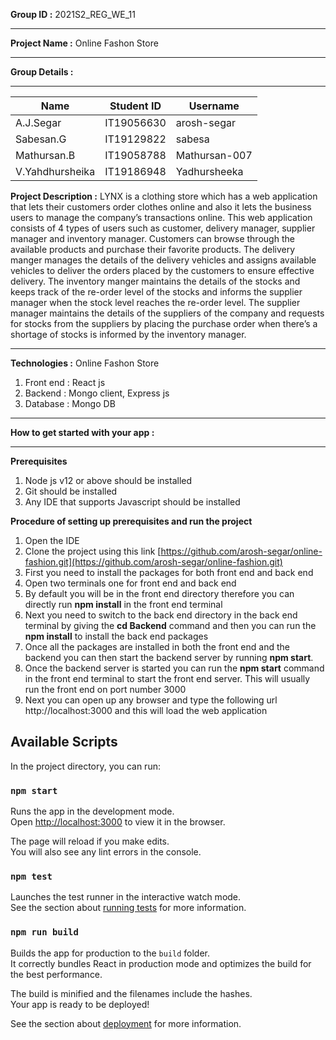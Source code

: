**Group ID :** 2021S2_REG_WE_11
<hr> 

**Project Name :** Online Fashon Store
<hr> 

**Group Details :** 
<hr> 

Name | Student ID | Username |
--- | --- | --- | 
A.J.Segar | IT19056630 | arosh-segar | 
Sabesan.G | IT19129822 | sabesa | 
Mathursan.B | IT19058788 | Mathursan-007 | 
V.Yahdhursheika | IT19186948 | Yadhursheeka | 

**Project Description :** 
LYNX is a clothing store which has a web application that lets their customers order clothes online and also it lets the business users to
manage the company’s transactions online. This web application consists of 4 types of users such as customer, delivery manager,
supplier manager and inventory manager. Customers can browse through the available products and purchase their favorite products.
The delivery manger manages the details of the delivery vehicles and assigns available vehicles to deliver the orders placed by the
customers to ensure effective delivery. The inventory manger maintains the details of the stocks and keeps track of the re-order level
of the stocks and informs the supplier manager when the stock level reaches the re-order level. The supplier manager maintains the
details of the suppliers of the company and requests for stocks from the suppliers by placing the purchase order when there’s a
shortage of stocks is informed by the inventory manager. 
<hr> 

**Technologies :** Online Fashon Store
1. Front end : React js 
2. Backend : Mongo client, Express js
3. Database : Mongo DB
<hr> 

**How to get started with your app :** 
<hr>

**Prerequisites**
1. Node js v12 or above should be installed
2. Git should be installed
3. Any IDE that supports Javascript should be installed

**Procedure of setting up prerequisites and run the project**
1. Open the IDE 
2. Clone the project using this link [https://github.com/arosh-segar/online-fashion.git](https://github.com/arosh-segar/online-fashion.git)
3. First you need to install the packages for both front end and back end
4. Open two terminals one for front end and back end
5. By default you will be in the front end directory therefore you can directly run **npm install** in the front end terminal
6. Next you need to switch to the back end directory in the back end terminal by giving the **cd Backend** command and then you can run the **npm install** to install the back end packages
7. Once all the packages are installed in both the front end and the backend you can then start the backend server by running **npm start**.
8. Once the backend server is started you can run the **npm start** command in the front end terminal to start the front end server. This will usually run the front end on port number 3000
9. Next you can open up any browser and type the following url http://localhost:3000 and this will load the web application


## Available Scripts

In the project directory, you can run:

### `npm start`

Runs the app in the development mode.\
Open [http://localhost:3000](http://localhost:3000) to view it in the browser.

The page will reload if you make edits.\
You will also see any lint errors in the console.

### `npm test`

Launches the test runner in the interactive watch mode.\
See the section about [running tests](https://facebook.github.io/create-react-app/docs/running-tests) for more information.

### `npm run build`

Builds the app for production to the `build` folder.\
It correctly bundles React in production mode and optimizes the build for the best performance.

The build is minified and the filenames include the hashes.\
Your app is ready to be deployed!

See the section about [deployment](https://facebook.github.io/create-react-app/docs/deployment) for more information.
